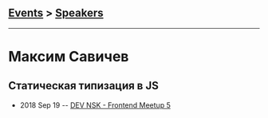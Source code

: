 ## [Events](../README.md) > [Speakers](../speakers.md)
---

# Максим Савичев

## Статическая типизация в JS
- 2018 Sep 19 -- [DEV NSK - Frontend Meetup 5](https://www.youtube.com/watch?v=L3cpfxgseFo)    
